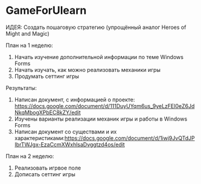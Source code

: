 # GameForUlearn
 
ИДЕЯ: Создать пошаговую стратегию (упрощённый аналог Heroes of Might and Magic)

План на 1 неделю: 
1) Начать изучение дополнительной информации по теме Windows Forms
2) Начать изучать, как можно реализовать механики игры
3) Продумать сеттинг игры

Результаты:
1) Написан документ, с информацией о проекте: https://docs.google.com/document/d/111DuyUYqm6us_9yeLzFEl0eZ6JdNkqMbogXPbEC8kZY/edit 
2) Изучены варианты реализации механик игры и работы в Windows Forms
3) Написан документ со существами и их характеристиками:https://docs.google.com/document/d/1iwj9JvQTdJPIbrTWJgx-EzaCcmXWxhlsaDvggtzd4os/edit 

План на 2 неделю:
1) Реализовать игрвое поле
2) Дописать сеттинг игры
